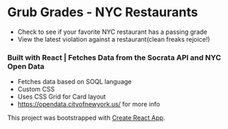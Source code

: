 # Grub Grades - NYC Restaurants
* Check to see if your favorite NYC restaurant has a passing grade
* View the latest violation against a restaurant(clean freaks rejoice!)

### Built with React | Fetches Data from the Socrata API and NYC Open Data
* Fetches data based on SOQL language
* Custom CSS
* Uses CSS Grid for Card layout
* https://opendata.cityofnewyork.us/ for more info

This project was bootstrapped with [Create React App](https://github.com/facebookincubator/create-react-app).
